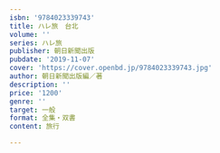 ```yaml
---
isbn: '9784023339743'
title: ハレ旅　台北
volume: ''
series: ハレ旅
publisher: 朝日新聞出版
pubdate: '2019-11-07'
cover: 'https://cover.openbd.jp/9784023339743.jpg'
author: 朝日新聞出版編／著
description: ''
price: '1200'
genre: ''
target: 一般
format: 全集・双書
content: 旅行

---
```


